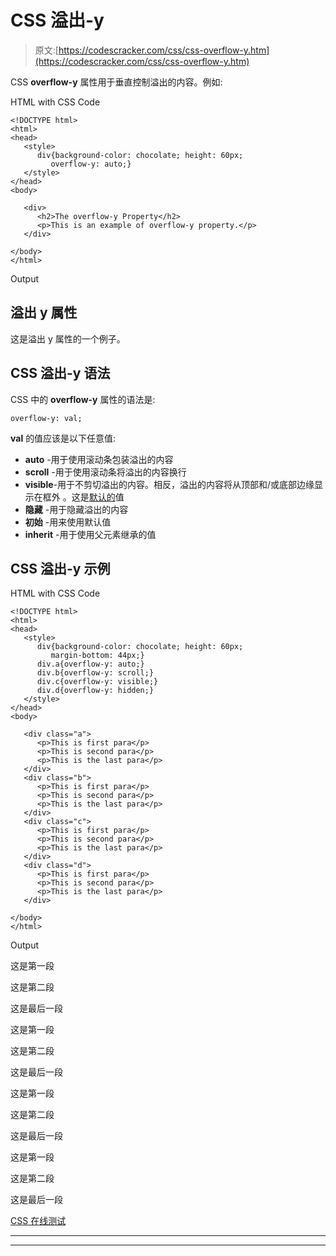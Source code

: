 # CSS 溢出-y

> 原文:[https://codescracker.com/css/css-overflow-y.htm](https://codescracker.com/css/css-overflow-y.htm)

CSS **overflow-y** 属性用于垂直控制溢出的内容。例如:

HTML with CSS Code

```
<!DOCTYPE html>
<html>
<head>
   <style>
      div{background-color: chocolate; height: 60px;
         overflow-y: auto;}
   </style>
</head>
<body>

   <div>
      <h2>The overflow-y Property</h2>
      <p>This is an example of overflow-y property.</p>
   </div>

</body>
</html>
```

Output

## 溢出 y 属性

这是溢出 y 属性的一个例子。

## CSS 溢出-y 语法

CSS 中的 **overflow-y** 属性的语法是:

```
overflow-y: val;
```

**val** 的值应该是以下任意值:

*   **auto** -用于使用滚动条包装溢出的内容
*   **scroll** -用于使用滚动条将溢出的内容换行
*   **visible**-用于不剪切溢出的内容。相反，溢出的内容将从顶部和/或底部边缘显示在框外 。这是<u>默认的</u>值
*   **隐藏** -用于隐藏溢出的内容
*   **初始** -用来使用默认值
*   **inherit** -用于使用父元素继承的值

## CSS 溢出-y 示例

HTML with CSS Code

```
<!DOCTYPE html>
<html>
<head>
   <style>
      div{background-color: chocolate; height: 60px;
         margin-bottom: 44px;}
      div.a{overflow-y: auto;}
      div.b{overflow-y: scroll;}
      div.c{overflow-y: visible;}
      div.d{overflow-y: hidden;}
   </style>
</head>
<body>

   <div class="a">
      <p>This is first para</p>
      <p>This is second para</p>
      <p>This is the last para</p>
   </div>
   <div class="b">
      <p>This is first para</p>
      <p>This is second para</p>
      <p>This is the last para</p>
   </div>
   <div class="c">
      <p>This is first para</p>
      <p>This is second para</p>
      <p>This is the last para</p>
   </div>
   <div class="d">
      <p>This is first para</p>
      <p>This is second para</p>
      <p>This is the last para</p>
   </div>

</body>
</html>
```

Output

这是第一段

这是第二段

这是最后一段

这是第一段

这是第二段

这是最后一段

这是第一段

这是第二段

这是最后一段

这是第一段

这是第二段

这是最后一段

[CSS 在线测试](/exam/showtest.php?subid=5)

* * *

* * *